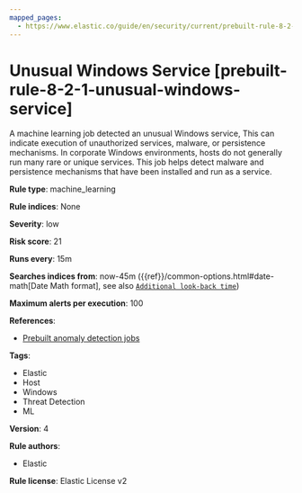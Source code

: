```yaml
---
mapped_pages:
  - https://www.elastic.co/guide/en/security/current/prebuilt-rule-8-2-1-unusual-windows-service.html
---
```


# Unusual Windows Service [prebuilt-rule-8-2-1-unusual-windows-service]

A machine learning job detected an unusual Windows service, This can indicate execution of unauthorized services, malware, or persistence mechanisms. In corporate Windows environments, hosts do not generally run many rare or unique services. This job helps detect malware and persistence mechanisms that have been installed and run as a service.

**Rule type**: machine_learning

**Rule indices**: None

**Severity**: low

**Risk score**: 21

**Runs every**: 15m

**Searches indices from**: now-45m ({{ref}}/common-options.html#date-math[Date Math format], see also [`Additional look-back time`](docs-content://solutions/security/detect-and-alert/create-detection-rule.md#rule-schedule))

**Maximum alerts per execution**: 100

**References**:

* [Prebuilt anomaly detection jobs](docs-content://reference/security/prebuilt-anomaly-detection-jobs.md)

**Tags**:

* Elastic
* Host
* Windows
* Threat Detection
* ML

**Version**: 4

**Rule authors**:

* Elastic

**Rule license**: Elastic License v2

